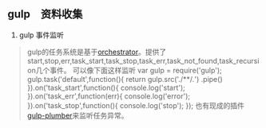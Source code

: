 ## gulp　资料收集

1. gulp 事件监听
> gulp的任务系统是基于[orchestrator](https://github.com/orchestrator/orchestrator/blob/master/index.js)。提供了start,stop,err,task_start,task_stop,task_err,task_not_found,task_recursion几个事件。
可以像下面这样监听
	var gulp = require('gulp');
	gulp.task('default',function(){
	     return gulp.src('./**/*.*')
	     .pipe()
	}).on('task_start',function(){
	    console.log('start');
	}).on('task_err',function(err){
	    console.log('error');
	}).on('task_stop',function(){
	    console.log('stop');
	});
>也有现成的插件[gulp-plumber](https://www.npmjs.com/package/gulp-plumber)来监听任务异常。